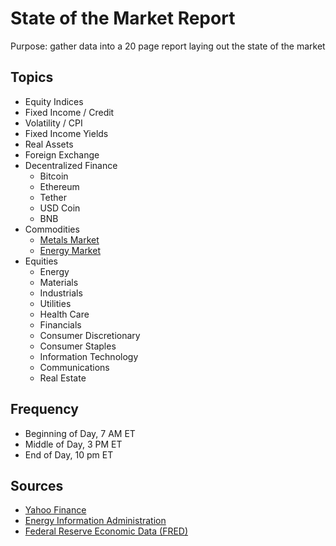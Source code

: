 # State of the Market Report
Purpose: gather data into a 20 page report laying out the state of the market

## Topics
- Equity Indices
- Fixed Income / Credit
- Volatility / CPI
- Fixed Income Yields
- Real Assets
- Foreign Exchange
- Decentralized Finance
    - Bitcoin
    - Ethereum
    - Tether
    - USD Coin
    - BNB
- Commodities
    - [Metals Market](https://github.com/aangelsalazarr/SoM-Report/blob/main/commodities_metals.py)
    - [Energy Market](https://github.com/aangelsalazarr/SoM-Report/blob/main/commodities_energy.py)
- Equities
    - Energy
    - Materials
    - Industrials
    - Utilities
    - Health Care
    - Financials
    - Consumer Discretionary
    - Consumer Staples
    - Information Technology
    - Communications
    - Real Estate
    
## Frequency
- Beginning of Day, 7 AM ET
- Middle of Day, 3 PM ET
- End of Day, 10 pm ET

## Sources
- [Yahoo Finance](https://finance.yahoo.com/)
- [Energy Information Administration](https://www.eia.gov/)
- [Federal Reserve Economic Data (FRED)](https://fred.stlouisfed.org/)
